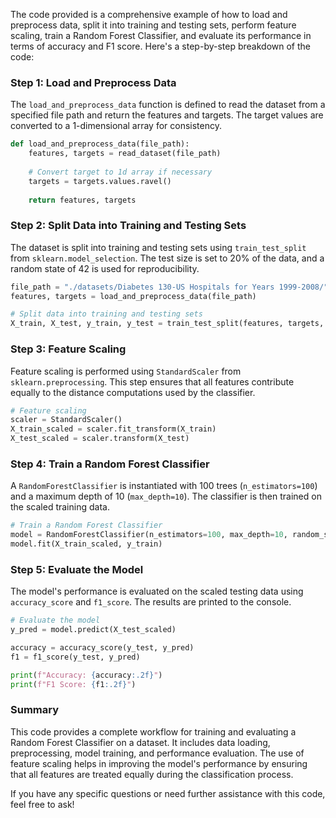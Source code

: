The code provided is a comprehensive example of how to load and preprocess data, split it into training and testing sets, perform feature scaling, train a Random Forest Classifier, and evaluate its performance in terms of accuracy and F1 score. Here's a step-by-step breakdown of the code:

### Step 1: Load and Preprocess Data
The `load_and_preprocess_data` function is defined to read the dataset from a specified file path and return the features and targets. The target values are converted to a 1-dimensional array for consistency.

```python
def load_and_preprocess_data(file_path):
    features, targets = read_dataset(file_path)
    
    # Convert target to 1d array if necessary
    targets = targets.values.ravel()
    
    return features, targets
```

### Step 2: Split Data into Training and Testing Sets
The dataset is split into training and testing sets using `train_test_split` from `sklearn.model_selection`. The test size is set to 20% of the data, and a random state of 42 is used for reproducibility.

```python
file_path = "./datasets/Diabetes 130-US Hospitals for Years 1999-2008/"
features, targets = load_and_preprocess_data(file_path)

# Split data into training and testing sets
X_train, X_test, y_train, y_test = train_test_split(features, targets, test_size=0.2, random_state=42)
```

### Step 3: Feature Scaling
Feature scaling is performed using `StandardScaler` from `sklearn.preprocessing`. This step ensures that all features contribute equally to the distance computations used by the classifier.

```python
# Feature scaling
scaler = StandardScaler()
X_train_scaled = scaler.fit_transform(X_train)
X_test_scaled = scaler.transform(X_test)
```

### Step 4: Train a Random Forest Classifier
A `RandomForestClassifier` is instantiated with 100 trees (`n_estimators=100`) and a maximum depth of 10 (`max_depth=10`). The classifier is then trained on the scaled training data.

```python
# Train a Random Forest Classifier
model = RandomForestClassifier(n_estimators=100, max_depth=10, random_state=42)
model.fit(X_train_scaled, y_train)
```

### Step 5: Evaluate the Model
The model's performance is evaluated on the scaled testing data using `accuracy_score` and `f1_score`. The results are printed to the console.

```python
# Evaluate the model
y_pred = model.predict(X_test_scaled)

accuracy = accuracy_score(y_test, y_pred)
f1 = f1_score(y_test, y_pred)

print(f"Accuracy: {accuracy:.2f}")
print(f"F1 Score: {f1:.2f}")
```

### Summary
This code provides a complete workflow for training and evaluating a Random Forest Classifier on a dataset. It includes data loading, preprocessing, model training, and performance evaluation. The use of feature scaling helps in improving the model's performance by ensuring that all features are treated equally during the classification process.

If you have any specific questions or need further assistance with this code, feel free to ask!